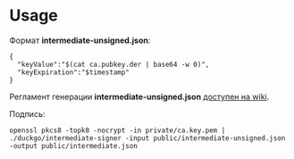 # Usage
Формат **intermediate-unsigned.json**:

    {
      "keyValue":"$(cat ca.pubkey.der | base64 -w 0)",
      "keyExpiration":"$timestamp"
    }
    
Регламент генерации **intermediate-unsigned.json** [доступен на wiki](https://wiki.yandex-team.ru/yandexpay/security/reg-root-ca/).

Подпись:

    openssl pkcs8 -topk8 -nocrypt -in private/ca.key.pem | ./duckgo/intermediate-signer -input public/intermediate-unsigned.json -output public/intermediate.json
